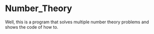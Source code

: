 # Number_Theory
Well, this is a program that solves multiple number theory problems and shows the code of how to.
